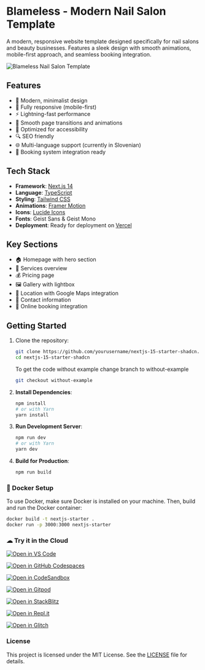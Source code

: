 # Blameless - Modern Nail Salon Template

A modern, responsive website template designed specifically for nail salons and beauty businesses. Features a sleek design with smooth animations, mobile-first approach, and seamless booking integration.

![Blameless Nail Salon Template](preview.png)

## Features

- 🎨 Modern, minimalist design
- 📱 Fully responsive (mobile-first)
- ⚡ Lightning-fast performance
- 🔄 Smooth page transitions and animations
- 🌙 Optimized for accessibility
- 🔍 SEO friendly
- 🌐 Multi-language support (currently in Slovenian)
- 📅 Booking system integration ready

## Tech Stack

- **Framework**: [Next.js 14](https://nextjs.org/)
- **Language**: [TypeScript](https://www.typescriptlang.org/)
- **Styling**: [Tailwind CSS](https://tailwindcss.com/)
- **Animations**: [Framer Motion](https://www.framer.com/motion/)
- **Icons**: [Lucide Icons](https://lucide.dev/)
- **Fonts**: Geist Sans & Geist Mono
- **Deployment**: Ready for deployment on [Vercel](https://vercel.com)

## Key Sections

- 🏠 Homepage with hero section
- 💅 Services overview
- 💰 Pricing page
- 🖼️ Gallery with lightbox
- 📍 Location with Google Maps integration
- 📱 Contact information
- 📅 Online booking integration

## Getting Started

1. Clone the repository:
    ```bash
    git clone https://github.com/yourusername/nextjs-15-starter-shadcn.git
    cd nextjs-15-starter-shadcn
    ```
    To get the code without example change branch to without-example
    ```bash
    git checkout without-example
    ```

2. **Install Dependencies**:
    ```bash
    npm install
    # or with Yarn
    yarn install
    ```

3. **Run Development Server**:
    ```bash
    npm run dev
    # or with Yarn
    yarn dev
    ```

4. **Build for Production**:
    ```bash
    npm run build
    ```

### 🐳 Docker Setup

To use Docker, make sure Docker is installed on your machine. Then, build and run the Docker container:

```bash
docker build -t nextjs-starter .
docker run -p 3000:3000 nextjs-starter
```

### ☁ Try it in the Cloud

[![Open in VS Code](https://img.shields.io/badge/Open%20in-VS%20Code-blue?logo=visualstudiocode)](https://vscode.dev/github/SiddharthaMaity/nextjs-15-starter-shadcn)

[![Open in GitHub Codespaces](https://img.shields.io/badge/Open%20in-GitHub%20Codespaces-blue?logo=github)](https://github.com/codespaces/new?hide_repo_select=true&ref=main&repo=SiddharthaMaity/nextjs-15-starter-shadcn)

[![Open in CodeSandbox](https://codesandbox.io/static/img/play-codesandbox.svg)](https://codesandbox.io/s/github/SiddharthaMaity/nextjs-15-starter-shadcn)

[![Open in Gitpod](https://gitpod.io/button/open-in-gitpod.svg)](https://gitpod.io/#https://github.com/SiddharthaMaity/nextjs-15-starter-shadcn)

[![Open in StackBlitz](https://developer.stackblitz.com/img/open_in_stackblitz_small.svg)](https://stackblitz.com/github/SiddharthaMaity/nextjs-15-starter-shadcn)

[![Open in Repl.it](https://replit.com/badge/github/SiddharthaMaity/nextjs-15-starter-shadcn)](https://replit.com/github/SiddharthaMaity/nextjs-15-starter-shadcn)

[![Open in Glitch](https://img.shields.io/badge/Open%20in-Glitch-blue?logo=glitch)](https://glitch.com/edit/#!/import/github/SiddharthaMaity/nextjs-15-starter-shadcn)

### License

This project is licensed under the MIT License. See the [LICENSE](LICENSE) file for details.
